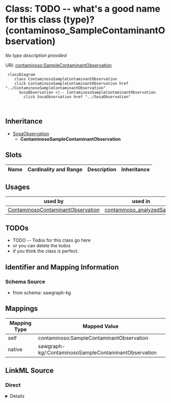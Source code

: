 

# Class: TODO -- what's a good name for this class (type)? (contaminoso_SampleContaminantObservation)


_No type description provided_





URI: [contaminoso:SampleContaminantObservation](http://sawgraph.spatialai.org/v1/contaminoso#SampleContaminantObservation)






```mermaid
 classDiagram
    class ContaminosoSampleContaminantObservation
    click ContaminosoSampleContaminantObservation href "../ContaminosoSampleContaminantObservation"
      SosaObservation <|-- ContaminosoSampleContaminantObservation
        click SosaObservation href "../SosaObservation"
      
      
```





## Inheritance
* [SosaObservation](../classes/SosaObservation.md)
    * **ContaminosoSampleContaminantObservation**



## Slots

| Name | Cardinality and Range | Description | Inheritance |
| ---  | --- | --- | --- |





## Usages

| used by | used in | type | used |
| ---  | --- | --- | --- |
| [ContaminosoContaminantObservation](../classes/ContaminosoContaminantObservation.md) | [contaminoso_analyzedSample](../slots/contaminoso_analyzedSample.md) | domain | [ContaminosoSampleContaminantObservation](../classes/ContaminosoSampleContaminantObservation.md) |






## TODOs

* TODO -- Todos for this class go here
* or you can delete the todos
* if you think the class is perfect.

## Identifier and Mapping Information







### Schema Source


* from schema: sawgraph-kg




## Mappings

| Mapping Type | Mapped Value |
| ---  | ---  |
| self | contaminoso:SampleContaminantObservation |
| native | sawgraph-kg/:ContaminosoSampleContaminantObservation |







## LinkML Source

<!-- TODO: investigate https://stackoverflow.com/questions/37606292/how-to-create-tabbed-code-blocks-in-mkdocs-or-sphinx -->

### Direct

<details>
```yaml
name: contaminoso_SampleContaminantObservation
description: No type description provided
title: TODO -- what's a good name for this class (type)?
todos:
- TODO -- Todos for this class go here
- or you can delete the todos
- if you think the class is perfect.
notes:
- Class with 142331 occurences.
from_schema: sawgraph-kg
rank: 1000
is_a: sosa_Observation
class_uri: contaminoso:SampleContaminantObservation

```
</details>

### Induced

<details>
```yaml
name: contaminoso_SampleContaminantObservation
description: No type description provided
title: TODO -- what's a good name for this class (type)?
todos:
- TODO -- Todos for this class go here
- or you can delete the todos
- if you think the class is perfect.
notes:
- Class with 142331 occurences.
from_schema: sawgraph-kg
rank: 1000
is_a: sosa_Observation
class_uri: contaminoso:SampleContaminantObservation

```
</details>